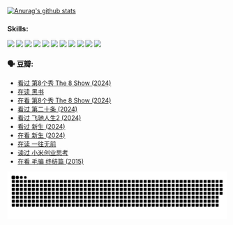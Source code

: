 
[![Anurag's github stats](https://github-readme-stats.vercel.app/api?username=w940853815)](https://github.com/anuraghazra/github-readme-stats)

### Skills:

<code><img height="32" src="https://cdn.jsdelivr.net/npm/simple-icons@v5/icons/python.svg"></code>
<code><img height="32" src="https://cdn.jsdelivr.net/npm/simple-icons@v5/icons/javascript.svg"></code>
<code><img height="32" src="https://cdn.jsdelivr.net/npm/simple-icons@v5/icons/django.svg"></code>
<code><img height="32" src="https://cdn.jsdelivr.net/npm/simple-icons@v5/icons/flask.svg"></code>
<code><img height="32" src="https://cdn.jsdelivr.net/npm/simple-icons@v5/icons/vuetify.svg"></code>
<code><img height="32" src="https://cdn.jsdelivr.net/npm/simple-icons@v5/icons/git.svg"></code>
<code><img height="32" src="https://cdn.jsdelivr.net/npm/simple-icons@v5/icons/docker.svg"></code>
<code><img height="32" src="https://cdn.jsdelivr.net/npm/simple-icons@v5/icons/postgresql.svg"></code>
<code><img height="32" src="https://cdn.jsdelivr.net/npm/simple-icons@v5/icons/elasticsearch.svg"></code>
<code><img height="32" src="https://cdn.jsdelivr.net/npm/simple-icons@v5/icons/macos.svg"></code>
<code><img height="32" src="https://cdn.jsdelivr.net/npm/simple-icons@v5/icons/linux.svg"></code>

### 🗣 豆瓣:

<!-- DOUBAN-ACTIVITIES:START -->
- [看过 第8个秀 The 8 Show‎ (2024)](https://www.douban.com/people/136069238/status/4622960077/?_i=17215396)
- [在读 黑书](https://www.douban.com/people/136069238/status/4621189759/?_i=17215396)
- [在看 第8个秀 The 8 Show‎ (2024)](https://www.douban.com/people/136069238/status/4619801154/?_i=17215396)
- [看过 第二十条‎ (2024)](https://www.douban.com/people/136069238/status/4618624208/?_i=17215396)
- [看过 飞驰人生2‎ (2024)](https://www.douban.com/people/136069238/status/4616048805/?_i=17215396)
- [看过 新生‎ (2024)](https://www.douban.com/people/136069238/status/4612373431/?_i=17215396)
- [在看 新生‎ (2024)](https://www.douban.com/people/136069238/status/4607441062/?_i=17215396)
- [在读 一往无前](https://www.douban.com/people/136069238/status/4590507310/?_i=17215396)
- [读过 小米创业思考](https://www.douban.com/people/136069238/status/4590506983/?_i=17215396)
- [在看 毛骗 终结篇‎ (2015)](https://www.douban.com/people/136069238/status/4581971924/?_i=17215396)
<!-- DOUBAN-ACTIVITIES:END -->


![Snake animation](https://raw.githubusercontent.com/w940853815/w940853815/output/github-contribution-grid-snake.svg)

<!--
**w940853815/w940853815** is a ✨ _special_ ✨ repository because its `README.md` (this file) appears on your GitHub profile.

Here are some ideas to get you started:

- 🔭 I’m currently working on ...
- 🌱 I’m currently learning ...
- 👯 I’m looking to collaborate on ...
- 🤔 I’m looking for help with ...
- 💬 Ask me about ...
- 📫 How to reach me: ...
- 😄 Pronouns: ...
- ⚡ Fun fact: ...
-->
